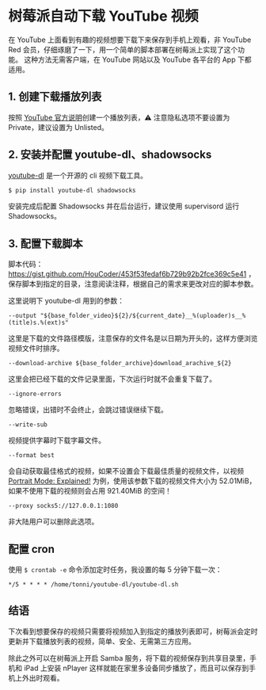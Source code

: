 # 树莓派自动下载 YouTube 视频

在 YouTube 上面看到有趣的视频想要下载下来保存到手机上观看，非 YouTube Red 会员，仔细琢磨了一下，用一个简单的脚本部署在树莓派上实现了这个功能。 这种方法无需客户端，在 YouTube 网站以及 YouTube 各平台的 App 下都适用。

## 1. 创建下载播放列表

按照 [YouTube 官方说明](https://support.google.com/youtube/answer/57792)创建一个播放列表，⚠️ 注意隐私选项不要设置为 Private，建议设置为 Unlisted。

## 2. 安装并配置 youtube-dl、shadowsocks

[youtube-dl](https://github.com/rg3/youtube-dl) 是一个开源的 cli 视频下载工具。

```bash
$ pip install youtube-dl shadowsocks
```

安装完成后配置 Shadowsocks 并在后台运行，建议使用 supervisord 运行 Shadowsocks。

## 3. 配置下载脚本

脚本代码：https://gist.github.com/HouCoder/453f53fedaf6b729b92b2fce369c5e41 ，保存脚本到指定的目录，注意阅读注释，根据自己的需求来更改对应的脚本参数。

这里说明下 youtube-dl 用到的参数：

`--output "${base_folder_video}${2}/${current_date}__%(uploader)s__%(title)s.%(ext)s"`

这里是下载的文件路径模版，注意保存的文件名是以日期为开头的，这样方便浏览视频文件时排序。

`--download-archive ${base_folder_archive}download_arachive_${2}`

这里会把已经下载的文件记录里面，下次运行时就不会重复下载了。

`--ignore-errors`

忽略错误，出错时不会终止，会跳过错误继续下载。

`--write-sub`

视频提供字幕时下载字幕文件。

`--format best`

会自动获取最佳格式的视频，如果不设置会下载最佳质量的视频文件，以视频 [Portrait Mode: Explained!](https://www.youtube.com/watch?v=xhybjeRciYg) 为例，使用该参数下载的视频文件大小为 52.01MiB，如果不使用下载的视频则会占用 921.40MiB 的空间！

`--proxy socks5://127.0.0.1:1080`

非大陆用户可以删除此选项。


## 配置 cron

使用 `$ crontab -e` 命令添加定时任务，我设置的每 5 分钟下载一次：

```
*/5 * * * * /home/tonni/youtube-dl/youtube-dl.sh
```

## 结语

下次看到想要保存的视频只需要将视频加入到指定的播放列表即可，树莓派会定时更新并下载播放列表的视频，简单、安全、无需第三方应用。

除此之外可以在树莓派上开启 Samba 服务，将下载的视频保存到共享目录里，手机和 iPad 上安装 nPlayer 这样就能在家里多设备同步播放了，而且可以保存到手机上外出时观看。
